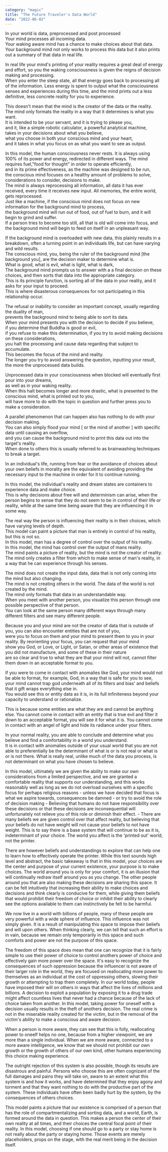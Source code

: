 ```yaml
---
category: "magic" 
title: "The Future Traveler's Data World"
date: "2022-06-02"
---
```


In your world is data, preprocessed and post processed  
Your mind processes all incoming data.  
Your waking aware mind has a chance to make choices about that data.  
Your background mind not only works to process this data but it also prints out a summary of that data in real life.  

In real life your mind's printing of your reality requires a great deal of energy and effort, so you the waking consciousness is given the reigns of decision making and processing.  
When you enter the sleep state, all that energy goes back to processing all of the information. Less energy is spent to output what the consciousness senses and experiences during this time, and the mind prints out a less definitive, less concrete reality for you to experience.  

This doesn't mean that the mind is the creator of the data or the reality.  
The mind only formats the reality in a way that it determines is what you want.   
It is intended to be your servant, and it is trying to please you,  
and it, like a simple robotic calculator, a powerful analytical machine,  
takes in your decisions about what you believe,   
what you choose in both your conscious mind and your heart,  
and it takes in what you focus on as what you want to see as output.   

In this model, the human consciousness never rests. It is always using 100% of its power and energy, redirected in different ways. The mind requires fuel,"food for thought" in order to operate efficiently,  
and in its prime effectiveness, as the machine was designed to be run,  
the conscious mind focuses on a healthy amount of problems to solve, considerations to consider, decisions to make.  
The mind is always reprocessing all information, all data it has ever received, every time it receives new input. All memories, the entire world, gets reprocessed.  
Just like a machine, if the conscious mind does not focus on new information for the background mind to process,  
the background mind will run out of food, out of fuel to burn, and it will begin to grind and suffer.  
If a person tries to become too still, all that is old will come into focus, and the background mind will begin to feed on itself in an unpleasant way.  

If the background mind is overloaded with new data, this plainly results in a breakdown, often a turning point in an individuals life, but can have varying and wild results.   
The conscious mind, you, being the ruler of the background mind [the background you], are the decision maker to determine what is.  
What is good, what is evil, what is light, what is dark,  
The background mind prompts us to answer with a a final decision on these choices, and then sorts that data into the appropriate category.   
This is its principle function, is sorting all of the data in your reality, and it asks for your input to proceed.   
This is where disasterous consequences for not participating in this relationship occur.   

The refusal or inability to consider an important concept, usually regarding the duality of man,   
prevents the background mind to being able to sort its data.   
When your mind presents you with the decision to decide if you believe,   
if you determine that Buddha is good or evil,   
if you refuse to make this determination, if you try to avoid making decisions on these considerations,   
you halt the processing and cause data regarding that subject to accumulate.   
This becomes the focus of the mind and reality.   
The longer you try to avoid answering the question, inputting your result, the more the unprocessed data builds.   

Unprocessed data in your consciousness when blocked will eventually first pour into your dreams,  
as well as in your waking reality.   
When this halt becomes longer and more drastic, what is presented to the conscious mind, what is printed out to you,   
will have more to do with the topic in question and further press you to make a consideration.   

A parallel phenomenon that can happen also has nothing to do with your decision making.   
You can also simply flood your mind [ or the mind of another ] with specific data until causing an overflow,   
and you can cause the background mind to print this data out into the target's reality.  
When done to others this is usually referred to as brainwashing techniques to break a target.  

In an individual's life, running from fear or the avoidance of choices about your own beliefs in morality are the equivalent of avoiding providing the necessary input to the machine in order for it to continue running.  

In this model, the individual's reality and dream states are containers to experience data and make choice.  
This is why decisions about free will and determinism can arise, when the person begins to sense that they do not seem to be in control of their life or reality, while at the same time being aware that they are influencing it in some way.   

The real way the person is influencing their reality is in their choices, which have varying levels of depth.  
This model can paint a picture that man is entirely in control of his reality, but this is not so.  
In this model, man has a degree of control over the output of his reality.  
In this model, the mind has control over the output of mans reality.   
The mind paints a picture of reality, but the mind is not the creator of reality.    
The mind only creates a filter from which to make sense of man's reality, in a way that he can experience through his senses.   

The mind does not create the input data, data that is not only coming into the mind but also changing.  
The mind is not creating others in the world. The data of the world is not created by the mind.  
The mind only formats that data in an understandable way.  
When you meet with another person, you visualize this person through one possible perspective of that person.  
You can look at the same person many different ways through many different filters and see many different people.  

Because you and your mind are not the creator of data that is outside of you, you can also encounter entities that are not of you,  
were you to focus on them and your mind to present them to you in your reality. By reorienting your focus, you can request that your mind  
show you God, or Love, or Light, or Satan, or other areas of existence that you did not manufacture, and some of these in their nature  
are so clear and true to what they are that your mind will not, cannot filter them down in an acceptable format to you.  

If you were to come in contact with anomalies like God, your mind would not be able to format, for example, God, in a way that is safe for you to see, your mind cannot trap god underneath all of its filters and bias' and beliefs that it gift wraps everything else in.  
You would see this or entity data as it is, in its full infiniteness beyond your capacity to understand or rationalize. 

This is because some entities are what they are and cannot be anything else. You cannot come in contact with an entity that is true evil and filter it down to an acceptable format, you will see it for what it is. You cannot come in contact with an angel of light and hide its radiance
under your filters. 

In your normal reality, you are able to conclude and determine what you believe and find a comfortability in a world you understand.   
It is in contact with anomalies outside of your usual world that you are not able to preferentially be the determinant of what is or is not real or what is or is not there. What is really real, unlike much of the data you process, is not determinant on what you have chosen to believe. 

In this model, ultimately we are given the ability to make our own considerations from a limited perspective, and we are granted a comfortable reality that supports our understanding, and this works reasonably well as long as we do not overload ourselves with a specific focus for perhaps religious reasons - unless we have decided that focus is what we aspire towards, consequences be damned -  or try to avoid the role of decision making - Believing that humans do not have responsibility over these decisions or that these decisions are inconsequential will unfortunately not relieve you of this role or diminish their effect. - There are many beliefs we are given control over that affect reality, but believing that your beliefs do not have weight will not cause your beliefs to not have weight. This is to say there is a base system that will continue to be as it is, indeterminant of your choice. The world you affect is the 'printed out' world, not the printer. 

There are however beliefs and understandings to explore that can help one to learn how to effectively operate the printer. 
While this text sounds high level and abstract, the basic takeaway is that in this model, your choices are the center and purpose of your current existence, your purpose is to make choices. The world around you is only for your comfort, it is an illusion that will continually redraw itself around you as you change. 
The other people around you that are also making these decisions are sharing this space. It can be felt intuitively that increasing their ability to make choices and decisions and think clearly is conducive for them, 
while giving them beliefs that would prohibit their freedom of choice or inhibit their ability to clearly see the options available to them can instinctively be felt to be harmful. 

We now live in a world with billions of people, many of these people are very powerful with a wide sphere of influence. This influence was not simply given. It is a result of manipulating this space to impose their beliefs and will upon others. When thinking clearly, we can tell that such an effort is in vain, because we remain only temporarily in this space and such comforts and power are not the purpose of this space. 

The freedom of this space does mean that one can recognize that it is fairly simple to use their power of choice to control anothers power of choice and effectively gain more power over the space. It's easy to recognize the consequences of such oppression because the influencer is not aware of their larger role in the world, they are focused on reallocating more power to themselves as an individual at the cost of oppressing others, slowing their growth or attempting to trap them completely. In our world today, people have imposed their will on others in ways that affect the lives of millions and billions. A decision to exploit a population by exposing it to a drug trade might affect countless lives that never had a chance because of the lack of choice taken from another. In this model, taking power for oneself with a decision usually results in the theft of anothers decision. The real crime is not in the miserable reality created for the victim, but in the removal of the victim's ability to make a conscious and aware decision.  

When a person is more aware, they can see that this is folly, reallocating power to oneelf helps no one, because from a higher viewpoint, we are more than a single individual. When we are more aware, connected to a more aware intelligence, we know that we should not prohibit our own growth or the growth of others of our own kind, other humans experiencing this choice making experience. 

The outright rejection of this system is also possible, though its results are disastrous and painful. Persons who choose this are often cognizant of the full damages and pains they will take on, aware to an extent what this system is and how it works, and have determined that they enjoy agony and torment and that they want nothing to do with the productive part of the system. These individuals have often been badly hurt by the system, by the consequences of others choices. 

This model paints a picture that our existence is comprised of a person that has the role of compartmentalizing and sorting data, 
and a world, Earth, is formed around the data in question. This makes a person the center of their own reality at all times, and their choices the central focal point of their reality. In this model, choosing if one should go to a party or stay home is not really about the party or staying home. Those events are merely placeholders, props on the stage, with the real merit being in the decision itself. 

